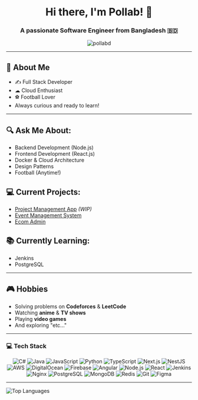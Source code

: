<h1 align="center">Hi there, I'm Pollab! 👋</h1>
<h3 align="center">A passionate Software Engineer from Bangladesh 🇧🇩</h3>

<p align="center">
  <img src="https://komarev.com/ghpvc/?username=pollabd&label=Profile%20Views&color=0e75b6&style=flat" alt="pollabd" />
</p>

---

## 💬 About Me
- ✍ Full Stack Developer
- ☁ Cloud Enthusiast
- ⚽ Football Lover
- Always curious and ready to learn!

---

## 🔍 Ask Me About:
- Backend Development (Node.js)  
- Frontend Development (React.js)  
- Docker & Cloud Architecture  
- Design Patterns  
- Football (Anytime!)

## 💻 Current Projects:
- [Project Management App](https://github.com/pollabd/project-management-app.git) *(WIP)*
- [Event Management System](https://github.com/pollabd/event-management-system.git) 
- [Ecom Admin](https://github.com/pollabd/ecom-admin.git) 

## 📚 Currently Learning:
- Jenkins  
- PostgreSQL

---

## 🎮 Hobbies
- Solving problems on **Codeforces** & **LeetCode**
- Watching **anime** & **TV shows**
- Playing **video games**
- And exploring "etc..." 

---

### 💻 Tech Stack

<p align="center">
  <img src="https://img.shields.io/badge/c%23-%23239120.svg?style=for-the-badge&logo=csharp&logoColor=white" alt="C#" />
  <img src="https://img.shields.io/badge/java-%23ED8B00.svg?style=for-the-badge&logo=openjdk&logoColor=white" alt="Java" />
  <img src="https://img.shields.io/badge/javascript-%23323330.svg?style=for-the-badge&logo=javascript&logoColor=%23F7DF1E" alt="JavaScript" />
  <img src="https://img.shields.io/badge/python-3670A0?style=for-the-badge&logo=python&logoColor=ffdd54" alt="Python" />
  <img src="https://img.shields.io/badge/typescript-%23007ACC.svg?style=for-the-badge&logo=typescript&logoColor=white" alt="TypeScript" />
  <img src="https://img.shields.io/badge/Next-black?style=for-the-badge&logo=next.js&logoColor=white" alt="Next.js" />
  <img src="https://img.shields.io/badge/nestjs-%23E0234E.svg?style=for-the-badge&logo=nestjs&logoColor=white" alt="NestJS" />
  <img src="https://img.shields.io/badge/AWS-%23FF9900.svg?style=for-the-badge&logo=amazon-aws&logoColor=white" alt="AWS" />
  <img src="https://img.shields.io/badge/DigitalOcean-%230167ff.svg?style=for-the-badge&logo=digitalOcean&logoColor=white" alt="DigitalOcean" />
  <img src="https://img.shields.io/badge/firebase-%23039BE5.svg?style=for-the-badge&logo=firebase" alt="Firebase" />
  <img src="https://img.shields.io/badge/angular-%23DD0031.svg?style=for-the-badge&logo=angular&logoColor=white" alt="Angular" />
  <img src="https://img.shields.io/badge/node.js-6DA55F?style=for-the-badge&logo=node.js&logoColor=white" alt="Node.js" />
  <img src="https://img.shields.io/badge/react-%2320232a.svg?style=for-the-badge&logo=react&logoColor=%2361DAFB" alt="React" />
  <img src="https://img.shields.io/badge/jenkins-%232C5263.svg?style=for-the-badge&logo=jenkins&logoColor=white" alt="Jenkins" />
  <img src="https://img.shields.io/badge/nginx-%23009639.svg?style=for-the-badge&logo=nginx&logoColor=white" alt="Nginx" />
  <img src="https://img.shields.io/badge/postgres-%23316192.svg?style=for-the-badge&logo=postgresql&logoColor=white" alt="PostgreSQL" />
  <img src="https://img.shields.io/badge/MongoDB-%234ea94b.svg?style=for-the-badge&logo=mongodb&logoColor=white" alt="MongoDB" />
  <img src="https://img.shields.io/badge/redis-%23DD0031.svg?style=for-the-badge&logo=redis&logoColor=white" alt="Redis" />
  <img src="https://img.shields.io/badge/git-%23F05033.svg?style=for-the-badge&logo=git&logoColor=white" alt="Git" />
  <img src="https://img.shields.io/badge/figma-%23F24E1E.svg?style=for-the-badge&logo=figma&logoColor=white" alt="Figma" />
</p>

---

<!--  

### 🔧 GitHub Stats
<p align="center">
  <img src="https://github-readme-stats.vercel.app/api?username=pollabd&theme=catppuccin_mocha&hide_border=false&include_all_commits=true&count_private=true" alt="GitHub Stats" />
  <img src="https://github-readme-streak-stats.herokuapp.com/?user=pollabd&theme=catppuccin_mocha&hide_border=false" alt="GitHub Streak" />
  -->
  <img src="https://github-readme-stats.vercel.app/api/top-langs/?username=pollabd&theme=catppuccin_mocha&hide_border=false&include_all_commits=true&count_private=true&layout=compact" alt="Top Languages" />
</p>

